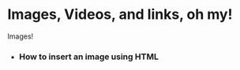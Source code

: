 <h1>Images, Videos, and links, oh my!</h1>

 <p>Images!</p>
 <ul>
 <li><h3>How to insert an image using HTML</h3></li> 
 
